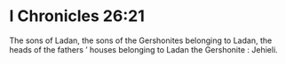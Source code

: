 # I Chronicles 26:21

The sons of Ladan, the sons of the Gershonites belonging to Ladan, the heads of the fathers ’ houses belonging to Ladan the Gershonite : Jehieli.
